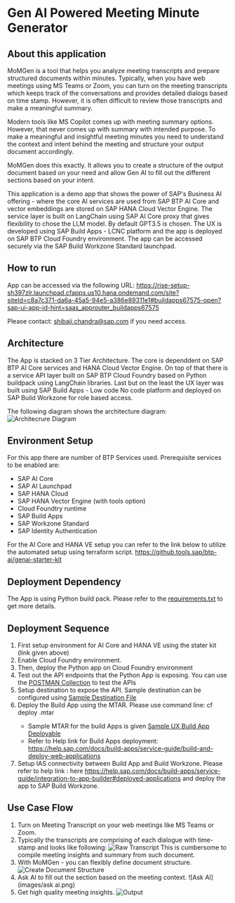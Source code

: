 # Gen AI Powered Meeting Minute Generator 
## About this application

MoMGen is a tool that helps you analyze meeting transcripts and prepare structured documents within minutes.
Typically, when you have web meetings using MS Teams or Zoom, you can turn on the meeting transcripts which keeps track of the conversations and provides detailed dialogs based on time stamp. However, it is often difficult to review those transcripts and make a meaningful summary.

Modern tools like MS Copilot comes up with meeting summary options. However, that never comes up with summary with intended purpose.
To make a meaningful and insightful meeting minutes you need to understand the context and intent behind the meeting and structure your output document accordingly.

MoMGen does this exactly. It allows you to create a structure of the output document based on your need and allow Gen AI to fill out the different sections based on your intent.

This application is a demo app that shows the power of SAP's Business AI offering - where the core AI services are used from SAP BTP AI Core and vector embeddings are stored on SAP HANA Cloud Vector Engine. The service layer is built on LangChain using SAP AI Core proxy that gives flexibility to chose the LLM model. By default GPT3.5 is chosen. The UX is developed using SAP Build Apps - LCNC platform and the app is deployed on SAP BTP Cloud Foundry environment. The app can be accessed securely via the SAP Build Workzone Standard launchpad.

## How to run
App can be accessed via the following URL:
https://rise-setup-sh397zlr.launchpad.cfapps.us10.hana.ondemand.com/site?siteId=c8a7c371-da6a-45a5-94e5-a386e89311e1#buildapps67575-open?sap-ui-app-id-hint=saas_approuter_buildapps67575

Please contact: shibaji.chandra@sap.com if you need access.

## Architecture
The App is stacked on 3 Tier Architecture. The core is dependdent on SAP BTP AI Core services and HANA Cloud Vector Engine. On top of that there is a service API layer built on SAP BTP Cloud Foundry based on Python buildpack using LangChain libraries. Last but on the least the UX layer was built using SAP Build Apps - Low code No code platform and deployed on SAP Build Workzone for role based access.

The following diagram shows the architecture diagram:
![Architecrure Diagram](images/mom-gen-architecture.jpg)

## Environment Setup
For this app there are number of BTP Services used. Prerequisite services to be enabled are:
* SAP AI Core
* SAP AI Launchpad
* SAP HANA Cloud
* SAP HANA Vector Engine (with tools option)
* Cloud Foundtry runtime
* SAP Build Apps
* SAP Workzone Standard
* SAP Identity Authentication

For the AI Core and HANA VE setup you can refer to the link below to utilize the automated setup using terraform script.
https://github.tools.sap/btp-ai/genai-starter-kit

## Deployment Dependency
The App is using Python build pack. Please refer to the  [requirements.txt](requirements.txt) to get more details.

## Deployment Sequence
1. First setup environment for AI Core and HANA VE using the stater kit (link given above)
2. Enable Cloud Foundry environment.
3. Then, deploy the Python app on Cloud Foundry environment
4. Test out the API endpoints that the Python App is exposing. You can use the [POSTMAN Collection](testing/MOM-RAG.postman_collection.json) to test the APIs
5. Setup destination to expose the API. Sample destination can be configured using [Sample Destination File](config/RAG)
6. Deploy the Build App using the MTAR. Please use command line: cf deploy <your MTAR file name>.mtar
    - Sample MTAR for the build Apps is given [Sample UX Build App Deployable](UX/app-67575_web_build-5561.mtar)
    - Refer to Help link for Build Apps deployment: https://help.sap.com/docs/build-apps/service-guide/build-and-deploy-web-applications
7. Setup IAS connectivity between Build App and Build Workzone. Please refer to help link : here https://help.sap.com/docs/build-apps/service-guide/integration-to-app-builder#deployed-applications and deploy the app to SAP Build Workzone.

## Use Case Flow
1. Turn on Meeting Transcript on your web meetings like MS Teams or Zoom.
2. Typically the transcripts are comprising of each dialogue with time-stamp and looks like following:
![Raw Transcript](images/raw-transcript.png)
This is cumbersome to compile meeting insights and summary from such document.
3. With MoMGen - you can flexibly define document structure.
![Create Document Structure](images/docu-structure.png)
4. Ask AI to fill out the section based on the meeting context.
![Ask AI](images/ask ai.png)
5. Get high quality meeting insights.
![Output](images/output.png)

